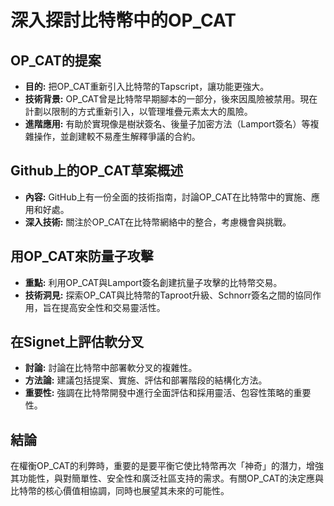 深入探討比特幣中的OP\_CAT
================

OP\_CAT的提案
----------

*   **目的:** 把OP\_CAT重新引入比特幣的Tapscript，讓功能更強大。
*   **技術背景:** OP\_CAT曾是比特幣早期腳本的一部分，後來因風險被禁用。現在計劃以限制的方式重新引入，以管理堆疊元素太大的風險。
*   **進階應用:** 有助於實現像是樹狀簽名、後量子加密方法（Lamport簽名）等複雜操作，並創建較不易產生解釋爭議的合約。

Github上的OP\_CAT草案概述
-----------

*   **內容:** GitHub上有一份全面的技術指南，討論OP\_CAT在比特幣中的實施、應用和好處。
*   **深入技術:** 關注於OP\_CAT在比特幣網絡中的整合，考慮機會與挑戰。

用OP\_CAT來防量子攻擊
----------

*   **重點:** 利用OP\_CAT與Lamport簽名創建抗量子攻擊的比特幣交易。
*   **技術洞見:** 探索OP\_CAT與比特幣的Taproot升級、Schnorr簽名之間的協同作用，旨在提高安全性和交易靈活性。

在Signet上評估軟分叉
-------------

*   **討論:** 討論在比特幣中部署軟分叉的複雜性。
*   **方法論:** 建議包括提案、實施、評估和部署階段的結構化方法。
*   **重要性:** 強調在比特幣開發中進行全面評估和採用靈活、包容性策略的重要性。

結論
--

在權衡OP\_CAT的利弊時，重要的是要平衡它使比特幣再次「神奇」的潛力，增強其功能性，與對簡單性、安全性和廣泛社區支持的需求。有關OP\_CAT的決定應與比特幣的核心價值相協調，同時也展望其未來的可能性。
